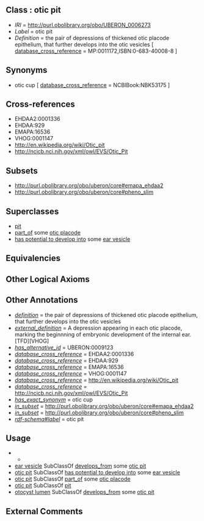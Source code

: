 
## Class : otic pit

 * *IRI* = http://purl.obolibrary.org/obo/UBERON_0006273
 * *Label* = otic pit
 * *Definition* = the pair of depressions of thickened otic placode epithelium, that further develops into the otic vesicles [ [database_cross_reference](../../ef/oboInOwl#hasDbXref.md) = MP:0011172,ISBN:0-683-40008-8 ]

## Synonyms

 * otic cup [ [database_cross_reference](../../ef/oboInOwl#hasDbXref.md) = NCBIBook:NBK53175 ]

## Cross-references

 * EHDAA2:0001336
 * EHDAA:929
 * EMAPA:16536
 * VHOG:0001147
 * http://en.wikipedia.org/wiki/Otic_pit
 * http://ncicb.nci.nih.gov/xml/owl/EVS/Otic_Pit

## Subsets

 * http://purl.obolibrary.org/obo/uberon/core#emapa_ehdaa2
 * http://purl.obolibrary.org/obo/uberon/core#pheno_slim

## Superclasses

 * [pit](../../UBERON/66/UBERON_0016566.md)
 * [part_of](../../BFO/50/BFO_0000050.md) some [otic placode](../../UBERON/69/UBERON_0003069.md)
 * [has potential to develop into](../../RO/87/RO_0002387.md) some [ear vesicle](../../UBERON/51/UBERON_0003051.md)

## Equivalencies


## Other Logical Axioms


## Other Annotations

 * *[definition](../../IAO/15/IAO_0000115.md)* = the pair of depressions of thickened otic placode epithelium, that further develops into the otic vesicles
 * *[external_definition](../../UBPROP/01/UBPROP_0000001.md)* = A depression appearing in each otic placode, marking the beginnning of embryonic development of the internal ear. [TFD][VHOG]
 * *[has_alternative_id](../../Id/oboInOwl#hasAlternativeId.md)* = UBERON:0009123
 * *[database_cross_reference](../../ef/oboInOwl#hasDbXref.md)* = EHDAA2:0001336
 * *[database_cross_reference](../../ef/oboInOwl#hasDbXref.md)* = EHDAA:929
 * *[database_cross_reference](../../ef/oboInOwl#hasDbXref.md)* = EMAPA:16536
 * *[database_cross_reference](../../ef/oboInOwl#hasDbXref.md)* = VHOG:0001147
 * *[database_cross_reference](../../ef/oboInOwl#hasDbXref.md)* = http://en.wikipedia.org/wiki/Otic_pit
 * *[database_cross_reference](../../ef/oboInOwl#hasDbXref.md)* = http://ncicb.nci.nih.gov/xml/owl/EVS/Otic_Pit
 * *[has_exact_synonym](../../ym/oboInOwl#hasExactSynonym.md)* = otic cup
 * *[in_subset](../../et/oboInOwl#inSubset.md)* = http://purl.obolibrary.org/obo/uberon/core#emapa_ehdaa2
 * *[in_subset](../../et/oboInOwl#inSubset.md)* = http://purl.obolibrary.org/obo/uberon/core#pheno_slim
 * *[rdf-schema#label](../../el/rdf-schema#label.md)* = otic pit

## Usage

 * -
 * [ear vesicle](../../UBERON/51/UBERON_0003051.md) SubClassOf [develops_from](../../RO/02/RO_0002202.md) some [otic pit](../../UBERON/73/UBERON_0006273.md)
 * [otic pit](../../UBERON/73/UBERON_0006273.md) SubClassOf [has potential to develop into](../../RO/87/RO_0002387.md) some [ear vesicle](../../UBERON/51/UBERON_0003051.md)
 * [otic pit](../../UBERON/73/UBERON_0006273.md) SubClassOf [part_of](../../BFO/50/BFO_0000050.md) some [otic placode](../../UBERON/69/UBERON_0003069.md)
 * [otic pit](../../UBERON/73/UBERON_0006273.md) SubClassOf [pit](../../UBERON/66/UBERON_0016566.md)
 * [otocyst lumen](../../UBERON/26/UBERON_0013526.md) SubClassOf [develops_from](../../RO/02/RO_0002202.md) some [otic pit](../../UBERON/73/UBERON_0006273.md)

## External Comments


